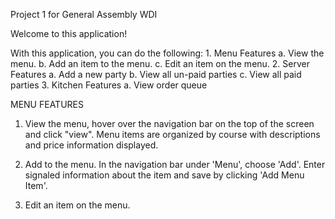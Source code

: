 Project 1 for General Assembly WDI 

Welcome to this application!

With this application, you can do the following:
	1. Menu Features
			a. View the menu.
			b. Add an item to the menu.
			c. Edit an item on the menu.
	2. Server Features
			a. Add a new party
			b. View all un-paid parties
			c. View all paid parties
	3. Kitchen Features
			a. View order queue


MENU FEATURES
1. View the menu, hover over the navigation bar on the top of the screen and click "view". Menu items are organized by course with descriptions and price information displayed.

2. Add to the menu.
In the navigation bar under 'Menu', choose 'Add'. Enter signaled information about the item and save by clicking 'Add Menu Item'.

3. Edit an item on the menu.

